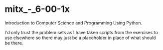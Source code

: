 # mitx_-_6-00-1x
Introduction to Computer Science and Programming Using Python. 

I'd only trust the problem sets as I have taken scripts from the exercises to use elsewhere so there may just be a placeholder in place of what should be there. 
